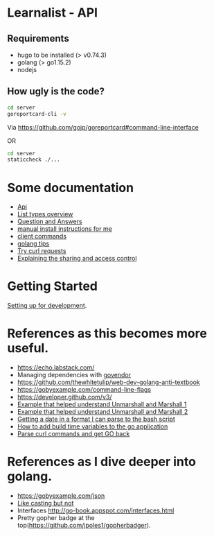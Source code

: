 # Learnalist - API

## Requirements
- hugo to be installed (> v0.74.3)
- golang (> go1.15.2)
- nodejs

## How ugly is the code?

```sh
cd server
goreportcard-cli -v
```
Via https://github.com/gojp/goreportcard#command-line-interface

OR

```sh
cd server
staticcheck ./...
```

# Some documentation
* [Api](../doc/api.md)
* [List types overview](../doc/list.types.md)
* [Question and Answers](../doc/qa.md)
* [manual install instructions for me](../doc/INSTALL.md)
* [client commands](../doc/client.md)
* [golang tips](../doc/tips.md)
* [Try curl requests](../doc/play.along.md)
* [Explaining the sharing and access control](../doc/sharing.md)

# Getting Started
[Setting up for development](../docs/setup-server-for-development.md).

# References as this becomes more useful.

* https://echo.labstack.com/
* Managing dependencies with [govendor](https://github.com/kardianos/govendor)
* https://github.com/thewhitetulip/web-dev-golang-anti-textbook
* https://gobyexample.com/command-line-flags
* https://developer.github.com/v3/
* [Example that helped understand Unmarshall and Marshall 1](http://mattyjwilliams.blogspot.no/2013/01/using-go-to-unmarshal-json-lists-with.html)
* [Example that helped understand Unmarshall and Marshall 2](https://gist.github.com/mdwhatcott/8dd2eef0042f7f1c0cd8)
* [Getting a date in a format I can parse to the bash script](https://stackoverflow.com/questions/21363187/git-show-dates-in-utc)
* [How to add build time variables to the go application](https://github.com/Ropes/go-linker-vars-example)
* [Parse curl commands and get GO back](https://mholt.github.io/curl-to-go)

# References as I dive deeper into golang.
* https://gobyexample.com/json
* [Like casting but not](https://golang.org/ref/spec#Type_assertions)
* Interfaces http://go-book.appspot.com/interfaces.html
* Pretty gopher badge at the top(https://github.com/jpoles1/gopherbadger).

